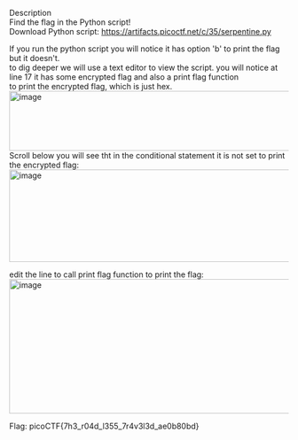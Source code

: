 Description<br>
Find the flag in the Python script! <br>
Download Python script: https://artifacts.picoctf.net/c/35/serpentine.py<br>

If you run the python script you will notice it has option 'b' to print the flag but it doesn't.<br>
to dig deeper we will use a text editor to view the script. you will notice at line 17 it has some encrypted flag and also a print flag function<br>
to print the encrypted flag, which is just hex.<br>
<img width="916" height="108" alt="image" src="https://github.com/user-attachments/assets/e9afd74a-684f-4360-813c-caffe1b9fdde" /><br>
 Scroll below you will see tht in the conditional statement it is not set to print the encrypted flag:<br>
 <img width="837" height="167" alt="image" src="https://github.com/user-attachments/assets/64c97505-e6c4-44f1-b496-4d31fdf4930e" /><br>

edit the line to call print flag function to print the flag:<br>
<img width="896" height="243" alt="image" src="https://github.com/user-attachments/assets/243cf901-47ec-480b-80d6-92d27df78319" /><br>


 Flag: picoCTF{7h3_r04d_l355_7r4v3l3d_ae0b80bd}
